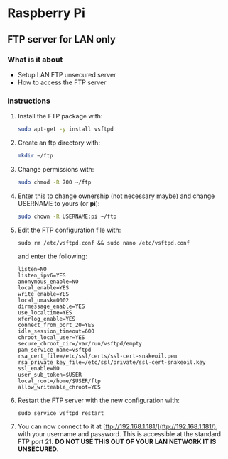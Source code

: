 # Raspberry Pi

## FTP server for LAN only

### What is it about
- Setup LAN FTP unsecured server
- How to access the FTP server

### Instructions
1. Install the FTP package with:

   ```bash
   sudo apt-get -y install vsftpd
   ```
   
2. Create an ftp directory with:
   
   ```bash
   mkdir ~/ftp
   ```
   
3. Change permissions with:

   ```bash
   sudo chmod -R 700 ~/ftp
   ```
   
4. Enter this to change ownership (not necessary maybe) and change USERNAME to yours (or **pi**):

   ```bash
   sudo chown -R USERNAME:pi ~/ftp
   ```
   
5. Edit the FTP configuration file with:

   ```shell
   sudo rm /etc/vsftpd.conf && sudo nano /etc/vsftpd.conf
   ```
   
   and enter the following:
   
   ```shell
   listen=NO
   listen_ipv6=YES
   anonymous_enable=NO
   local_enable=YES
   write_enable=YES
   local_umask=0002
   dirmessage_enable=YES
   use_localtime=YES
   xferlog_enable=YES
   connect_from_port_20=YES
   idle_session_timeout=600
   chroot_local_user=YES
   secure_chroot_dir=/var/run/vsftpd/empty
   pam_service_name=vsftpd
   rsa_cert_file=/etc/ssl/certs/ssl-cert-snakeoil.pem
   rsa_private_key_file=/etc/ssl/private/ssl-cert-snakeoil.key
   ssl_enable=NO
   user_sub_token=$USER
   local_root=/home/$USER/ftp
   allow_writeable_chroot=YES
   ```
   
6. Restart the FTP server with the new configuration with:

   ```shell
   sudo service vsftpd restart
   ```

7. You can now connect to it at [ftp://192.168.1.181/](ftp://192.168.1.181/), 
   with your username and password. This is accessible at the standard FTP port 21.
   **DO NOT USE THIS OUT OF YOUR LAN NETWORK IT IS UNSECURED**.
   
